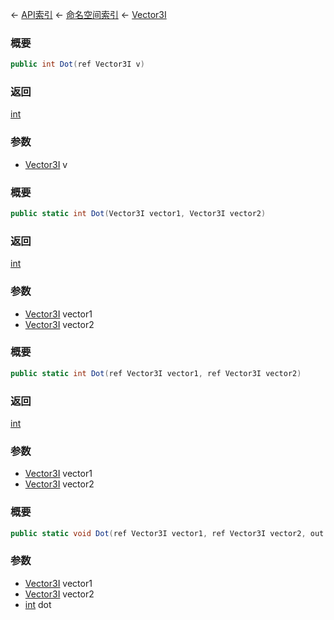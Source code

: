 ← [API索引](Api-Index) ← [命名空间索引](Namespace-Index) ← [Vector3I](VRageMath.Vector3I)

### 概要

```csharp
public int Dot(ref Vector3I v)
```

### 返回

[int](https://docs.microsoft.com/en-us/dotnet/api/System.Int32?view=netframework-4.6)

### 参数

* [Vector3I](VRageMath.Vector3I) v
### 概要

```csharp
public static int Dot(Vector3I vector1, Vector3I vector2)
```

### 返回

[int](https://docs.microsoft.com/en-us/dotnet/api/System.Int32?view=netframework-4.6)

### 参数

* [Vector3I](VRageMath.Vector3I) vector1
* [Vector3I](VRageMath.Vector3I) vector2
### 概要

```csharp
public static int Dot(ref Vector3I vector1, ref Vector3I vector2)
```

### 返回

[int](https://docs.microsoft.com/en-us/dotnet/api/System.Int32?view=netframework-4.6)

### 参数

* [Vector3I](VRageMath.Vector3I) vector1
* [Vector3I](VRageMath.Vector3I) vector2
### 概要

```csharp
public static void Dot(ref Vector3I vector1, ref Vector3I vector2, out int dot)
```

### 参数

* [Vector3I](VRageMath.Vector3I) vector1
* [Vector3I](VRageMath.Vector3I) vector2
* [int](https://docs.microsoft.com/en-us/dotnet/api/System.Int32?view=netframework-4.6) dot
